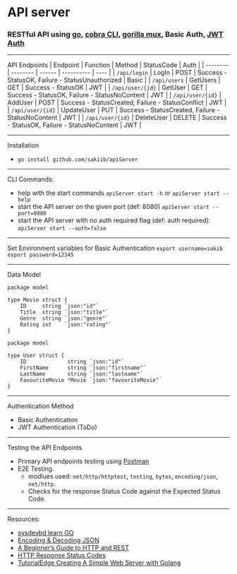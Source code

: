 # API server

### RESTful API using [go](https://github.com/golang), [cobra CLI](https://github.com/spf13/cobra), [gorilla mux](https://github.com/gorilla/mux), Basic Auth, [JWT Auth](https://github.com/dgrijalva/jwt-go)

--- 
API Endpoints
| Endpoint | Function | Method | StatusCode | Auth |
| -------- | -------- | ------ | ---------- | ---- |
| `/api/login` | LogIn | POST | Success - StatusOK, Failure - StatusUnauthorized | Basic |
| `/api/users` | GetUsers | GET | Success - StatusOK | JWT |
| `/api/user/{id}` | GetUser | GET | Success - StatusOK, Failure - StatusNoContent | JWT |
| `/api/user/{id}` | AddUser | POST | Success - StatusCreated, Failure - StatusConflict | JWT |
| `/api/user/{id}` | UpdateUser | PUT | Success - StatusCreated, Failure - StatusNoContent | JWT |
| `/api/user/{id}` | DeleteUser | DELETE | Success - StatusOK, Failure - StatusNoContent | JWT |

---
Installation
* `go install github.com/sakiib/apiServer`

---
CLI Commands:
* help with the start commands `apiServer start -h` or `apiServer start --help`
* start the API server on the given port (def: 8080) `apiServer start --port=8080`
* start the API server with no auth required flag (def: auth required): `apiServer start --auth=false`

--- 
Set Environment variables for Basic Authentication
`export username=sakib`
`export password=12345`

---
Data Model
```
package model

type Movie struct {
	ID     string `json:"id"`
	Title  string `json:"title"`
	Genre  string `json:"genre"`
	Rating int    `json:"rating"`
}

```
```
package model

type User struct {
	ID             string `json:"id"`
	FirstName      string `json:"firstname"`
	LastName       string `json:"lastname"`
	FavouriteMovie *Movie `json:"favouriteMovie"`
}

```

---
Authentication Method
* Basic Authentication
* JWT Authentication (ToDo)

---
Testing the API Endpoints
* Primary API endpoints testing using [Postman](https://github.com/postmanlabs) 
* E2E Testing. 
	* modlues used: `net/http/httptest`, `testing`, `bytes`, `encoding/json`, `net/http`. 
	* Checks for the response Status Code against the Expected Status Code.

---
Resources:
* [sysdevbd learn GO](https://sysdevbd.com/go/)
* [Encoding & Decoding JSON](https://kevin.burke.dev/kevin/golang-json-http/)
* [A Beginner’s Guide to HTTP and REST](https://code.tutsplus.com/tutorials/a-beginners-guide-to-http-and-rest--net-16340)
* [HTTP Response Status Codes](https://developer.mozilla.org/en-US/docs/Web/HTTP/Status)
* [TutorialEdge Creating A Simple Web Server with Golang](https://tutorialedge.net/golang/creating-simple-web-server-with-golang/)


